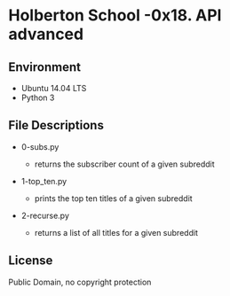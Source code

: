 #  Holberton School -0x18. API advanced 


## Environment
* Ubuntu 14.04 LTS
* Python 3
## File Descriptions
* 0-subs.py 
	* returns the subscriber count of a given subreddit

* 1-top_ten.py 
	* prints the top ten titles of a given subreddit

* 2-recurse.py 
	* returns a list of all titles for a given subreddit

## License
Public Domain, no copyright protection
